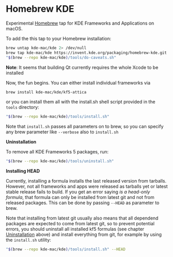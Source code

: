 # Homebrew KDE

Experimental [Homebrew](http://brew.sh) tap for KDE Frameworks and Applications on macOS.

To add the this tap to your Homebrew installation:

```sh
brew untap kde-mac/kde 2> /dev/null
brew tap kde-mac/kde https://invent.kde.org/packaging/homebrew-kde.git --force-auto-update
"$(brew --repo kde-mac/kde)/tools/do-caveats.sh"
```

**Note**: It seems that building Qt currently requires the whole Xcode to be installed

Now, the fun begins. You can either install individual frameworks via

```sh
brew install kde-mac/kde/kf5-attica
```

or you can install them all with the install.sh shell script provided in the `tools` directory:

```sh
"$(brew --repo kde-mac/kde)/tools/install.sh"
```

Note that `install.sh` passes all parameters on to brew, so you can specify any brew parameter like `--verbose` also to `install.sh`

**Uninstallation**

To remove all KDE Frameworks 5 packages, run:

```sh
"$(brew --repo kde-mac/kde)/tools/uninstall.sh"
```

**Installing HEAD**

Currently, installing a formula installs the last released version from tarballs. However, not all frameworks and apps were released as tarballs yet or latest stable release fails to build. If you get an error saying *is a head-only formula*, that formula can only be installed from latest git and not from released packages. This can be done by passing `--HEAD` as parameter to brew.

Note that installing from latest git usually also means that all dependend packages are expected to come from latest git, so to prevent potential errors, you should uninstall all installed kf5 formulas (see chapter [Uninstallation](#Uninstallation) above) and install everything from git, for example by using the `install.sh` utility:

```sh
"$(brew --repo kde-mac/kde)/tools/install.sh" --HEAD
```
